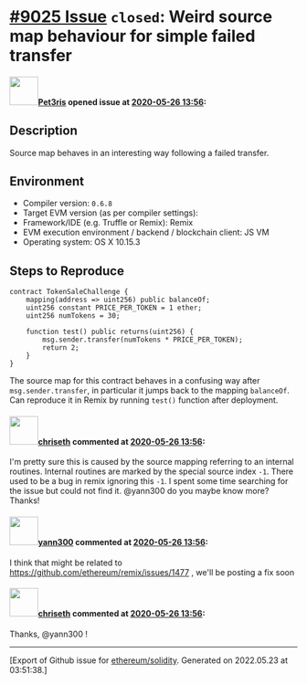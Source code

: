 # [\#9025 Issue](https://github.com/ethereum/solidity/issues/9025) `closed`: Weird source map behaviour for simple failed transfer

#### <img src="https://avatars.githubusercontent.com/u/224585?u=a8a951f4dd78cee560641eaec43ef65e07d0cb0d&v=4" width="50">[Pet3ris](https://github.com/Pet3ris) opened issue at [2020-05-26 13:56](https://github.com/ethereum/solidity/issues/9025):

## Description

Source map behaves in an interesting way following a failed transfer.

## Environment

- Compiler version: `0.6.8`
- Target EVM version (as per compiler settings):
- Framework/IDE (e.g. Truffle or Remix): Remix
- EVM execution environment / backend / blockchain client: JS VM
- Operating system: OS X 10.15.3

## Steps to Reproduce

```solidity
contract TokenSaleChallenge {
    mapping(address => uint256) public balanceOf;
    uint256 constant PRICE_PER_TOKEN = 1 ether;
    uint256 numTokens = 30;

    function test() public returns(uint256) {
        msg.sender.transfer(numTokens * PRICE_PER_TOKEN);
        return 2;
    }
}
```

The source map for this contract behaves in a confusing way after `msg.sender.transfer`, in particular it jumps back to the mapping `balanceOf`. Can reproduce it in Remix by running `test()` function after deployment. 


#### <img src="https://avatars.githubusercontent.com/u/9073706?v=4" width="50">[chriseth](https://github.com/chriseth) commented at [2020-05-26 13:56](https://github.com/ethereum/solidity/issues/9025#issuecomment-634083970):

I'm pretty sure this is caused by the source mapping referring to an internal routines. Internal routines are marked by the special source index `-1`. There used to be a bug in remix ignoring this `-1`. I spent some time searching for the issue but could not find it. @yann300 do you maybe know more? Thanks!

#### <img src="https://avatars.githubusercontent.com/u/6940742?v=4" width="50">[yann300](https://github.com/yann300) commented at [2020-05-26 13:56](https://github.com/ethereum/solidity/issues/9025#issuecomment-634216390):

I think that might be related to https://github.com/ethereum/remix/issues/1477 , we'll be posting a fix soon

#### <img src="https://avatars.githubusercontent.com/u/9073706?v=4" width="50">[chriseth](https://github.com/chriseth) commented at [2020-05-26 13:56](https://github.com/ethereum/solidity/issues/9025#issuecomment-634475416):

Thanks, @yann300 !


-------------------------------------------------------------------------------



[Export of Github issue for [ethereum/solidity](https://github.com/ethereum/solidity). Generated on 2022.05.23 at 03:51:38.]
